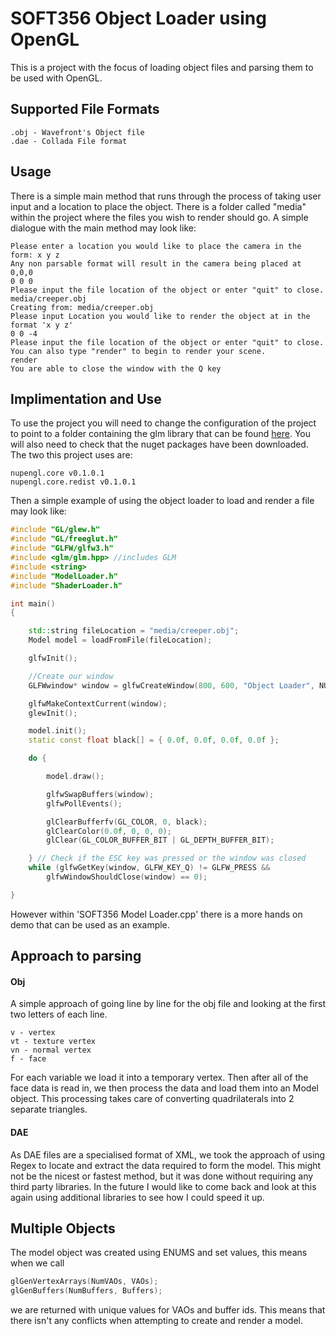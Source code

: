 # SOFT356 Object Loader using OpenGL

This is a project with the focus of loading object files and parsing them to be used with OpenGL. 

## Supported File Formats
```
.obj - Wavefront's Object file
.dae - Collada File format
```

## Usage
There is a simple main method that runs through the process of taking user input and a location to place the object. There is a folder called "media" within the project where the files you wish to render should go. A simple dialogue with the main method may look like:

```
Please enter a location you would like to place the camera in the form: x y z
Any non parsable format will result in the camera being placed at 0,0,0
0 0 0
Please input the file location of the object or enter "quit" to close.
media/creeper.obj
Creating from: media/creeper.obj
Please input Location you would like to render the object at in the format 'x y z'
0 0 -4
Please input the file location of the object or enter "quit" to close.
You can also type "render" to begin to render your scene.
render
You are able to close the window with the Q key
```

## Implimentation and Use
To use the project you will need to change the configuration of the project to point to a folder containing the glm library that can be found [here](https://glm.g-truc.net/0.9.9/index.html). You will also need to check that the nuget packages have been downloaded. The two this project uses are:

```
nupengl.core v0.1.0.1
nupengl.core.redist v0.1.0.1
```

Then a simple example of using the object loader to load and render a file may look like:

```cpp
#include "GL/glew.h"
#include "GL/freeglut.h"
#include "GLFW/glfw3.h"
#include <glm/glm.hpp> //includes GLM
#include <string>
#include "ModelLoader.h"
#include "ShaderLoader.h"

int main()
{

	std::string fileLocation = "media/creeper.obj";
	Model model = loadFromFile(fileLocation);

	glfwInit();

	//Create our window
	GLFWwindow* window = glfwCreateWindow(800, 600, "Object Loader", NULL, NULL);

	glfwMakeContextCurrent(window);
	glewInit();

	model.init();
	static const float black[] = { 0.0f, 0.0f, 0.0f, 0.0f };

	do {

		model.draw();

		glfwSwapBuffers(window);
		glfwPollEvents();

		glClearBufferfv(GL_COLOR, 0, black);
		glClearColor(0.0f, 0, 0, 0);
		glClear(GL_COLOR_BUFFER_BIT | GL_DEPTH_BUFFER_BIT);

	} // Check if the ESC key was pressed or the window was closed
	while (glfwGetKey(window, GLFW_KEY_Q) != GLFW_PRESS &&
		glfwWindowShouldClose(window) == 0);

}
```
However within 'SOFT356 Model Loader.cpp' there is a more hands on demo that can be used as an example.

## Approach to parsing
#### Obj
A simple approach of going line by line for the obj file and looking at the first two letters of each line. 

```
v - vertex
vt - texture vertex
vn - normal vertex
f - face
```

For each variable we load it into a temporary vertex. Then after all of the face data is read in, we then process the data and load them into an Model object. This processing takes care of converting quadrilaterals into 2 separate triangles.

#### DAE
As DAE files are a specialised format of XML, we took the approach of using Regex to locate and extract the data required to form the model. This might not be the nicest or fastest method, but it was done without requiring any third party libraries. In the future I would like to come back and look at this again using additional libraries to see how I could speed it up.



## Multiple Objects
The model object was created using ENUMS and set values, this means when we call
```cpp
glGenVertexArrays(NumVAOs, VAOs);
glGenBuffers(NumBuffers, Buffers);
```
we are returned with unique values for VAOs and buffer ids. This means that there isn't any conflicts when attempting to create and render a model.

